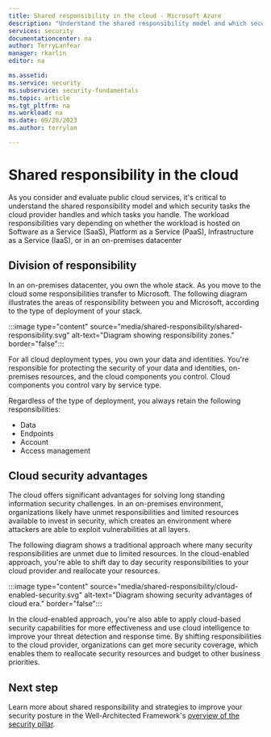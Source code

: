 ```yaml
---
title: Shared responsibility in the cloud - Microsoft Azure
description: "Understand the shared responsibility model and which security tasks are handled by the cloud provider and which tasks are handled by you."
services: security
documentationcenter: na
author: TerryLanfear
manager: rkarlin
editor: na

ms.assetid:
ms.service: security
ms.subservice: security-fundamentals
ms.topic: article
ms.tgt_pltfrm: na
ms.workload: na
ms.date: 09/28/2023
ms.author: terrylan

---
```

# Shared responsibility in the cloud

As you consider and evaluate public cloud services, it's critical to understand the shared responsibility model and which security tasks the cloud provider handles and which tasks you handle. The workload responsibilities vary depending on whether the workload is hosted on Software as a Service (SaaS), Platform as a Service (PaaS), Infrastructure as a Service (IaaS), or in an on-premises datacenter

## Division of responsibility
In an on-premises datacenter, you own the whole stack. As you move to the cloud some responsibilities transfer to Microsoft. The following diagram illustrates the areas of responsibility between you and Microsoft, according to the type of deployment of your stack.

:::image type="content" source="media/shared-responsibility/shared-responsibility.svg" alt-text="Diagram showing responsibility zones." border="false":::

For all cloud deployment types, you own your data and identities. You're responsible for protecting the security of your data and identities, on-premises resources, and the cloud components you control. Cloud components you control vary by service type.

Regardless of the type of deployment, you always retain the following responsibilities:

- Data
- Endpoints
- Account
- Access management

## Cloud security advantages
The cloud offers significant advantages for solving long standing information security challenges. In an on-premises environment, organizations likely have unmet responsibilities and limited resources available to invest in security, which creates an environment where attackers are able to exploit vulnerabilities at all layers.

The following diagram shows a traditional approach where many security responsibilities are unmet due to limited resources. In the cloud-enabled approach, you're able to shift day to day security responsibilities to your cloud provider and reallocate your resources.

:::image type="content" source="media/shared-responsibility/cloud-enabled-security.svg" alt-text="Diagram showing security advantages of cloud era." border="false":::

In the cloud-enabled approach, you're also able to apply cloud-based security capabilities for more effectiveness and use cloud intelligence to improve your threat detection and response time. By shifting responsibilities to the cloud provider, organizations can get more security coverage, which enables them to reallocate security resources and budget to other business priorities.

## Next step
Learn more about shared responsibility and strategies to improve your security posture in the Well-Architected Framework's [overview of the security pillar](/azure/architecture/framework/security/overview).
